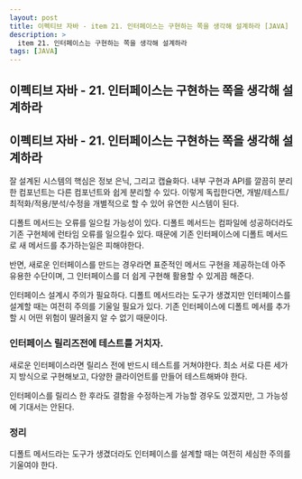 ```yaml
---
layout: post
title: 이펙티브 자바 - item 21. 인터페이스는 구현하는 쪽을 생각해 설계하라 [JAVA]
description: >
  item 21. 인터페이스는 구현하는 쪽을 생각해 설계하라
tags: [JAVA]
---
```


## 이펙티브 자바 - 21. 인터페이스는 구현하는 쪽을 생각해 설계하라

## 이펙티브 자바 - 21. 인터페이스는 구현하는 쪽을 생각해 설계하라

잘 설계된 시스템의 핵심은 정보 은닉, 그리고 캡슐화다. 내부 구현과 API를 깔끔히 분리한 컴포넌트는 다른 컴포넌트와 쉽게 분리할 수 있다. 이렇게 독립한다면, 개발/테스트/최적화/적용/분석/수정을 개별적으로 할 수 있어 유연한 시스템이 된다. 

디폴트 메서드는 오류를 일으킬 가능성이 있다.
디폴트 메서드는 컴파일에 성공하더라도 기존 구현체에 런타임 오류를 일으킬수 있다. 때문에 기존 인터페이스에 디폴트 메서드로 새 메서드를 추가하는일은 피해야한다.

반면, 새로운 인터페이스를 만드는 경우라면 표준적인 메서드 구현을 제공하는데 아주 유용한 수단이며, 그 인터페이스를 더 쉽게 구현해 활용할 수 있게끔 해준다.

인터페이스 설계시 주의가 필요하다.
디폴트 메서드라는 도구가 생겼지만 인터페이스를 설계할 때는 여전히 주의를 기울일 필요가 있다. 기존 인터페이스에 디폴트 메서를 추가할 시 어떤 위험이 딸려올지 알 수 없기 때문이다.

### 인터페이스 릴리즈전에 테스트를 거치자.
새로운 인터페이스라면 릴리스 전에 반드시 테스트를 거쳐야한다. 최소 서로 다른 세가지 방식으로 구현해보고, 다양한 클라이언트를 만들어 테스트해봐야 한다.

인터페이스를 릴리스 한 후라도 결함을 수정하는게 가능할 경우도 있겠지만, 그 가능성에 기대서는 안된다.

### 정리

디폴트 메서드라는 도구가 생겼더라도 인터페이스를 설계할 때는 여전히 세심한 주의를 기울여야 한다.


